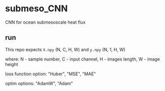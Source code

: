 # submeso_CNN
CNN for ocean submesoscale heat flux

##  run
This repo expects `X.npy` (N, C, H, W) and `y.npy` (N, 1, H, W)

where: N - sample number, C - input channel, H - images length, W - image height

loss function option:
"Huber", "MSE", "MAE" 

optim options:
"AdamW", "Adam"
  
